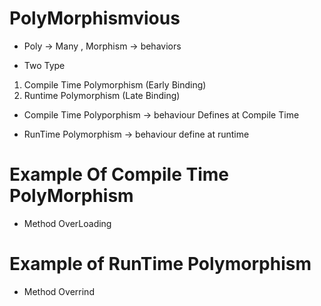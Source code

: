 # PolyMorphismvious
- Poly -> Many ,    Morphism -> behaviors

- Two Type
1) Compile Time Polymorphism    (Early Binding)
2) Runtime Polymorphism     (Late Binding)


- Compile Time Polyporphism -> behaviour Defines at Compile Time

- RunTime Polymorphism -> behaviour define at runtime

# Example Of Compile Time PolyMorphism
- Method OverLoading

# Example of RunTime Polymorphism
- Method Overrind